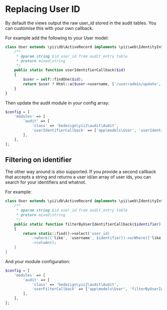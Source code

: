 # Replacing User ID

By default the views output the raw user_id stored in the audit tables.  You can customise this with your own callback.

For example add the following to your User model:

```php
class User extends \yii\db\ActiveRecord implements \yii\web\IdentityInterface
    /**
     * @param string $id user_id from audit_entry table
     * @return mixed|string
     */
    public static function userIdentifierCallback($id)
    {
        $user = self::findOne($id);
        return $user ? Html::a($user->username, ['/user/admin/update', 'id' => $user->id]) : $id;
    }
}
```

Then update the audit module in your config array:

```php
$config = [
    'modules' => [
        'audit' => [
            'class' => 'bedezign\yii2\audit\Audit',
            'userIdentifierCallback' => ['app\models\User', 'userIdentifierCallback'],
        ],
    ],
];
```

## Filtering on identifier

The other way around is also supported. If you provide a second callback that accepts a string and returns a user id/an array of user ids, you can search for your identifiers and whatnot.

For example:

```php
class User extends \yii\db\ActiveRecord implements \yii\web\IdentityInterface
    /**
     * @param string $id user_id from audit_entry table
     * @return mixed|string
     */
    public static function filterByUserIdentifierCallback($identifier)
    {
    	return static::find()->select('user_id)
    		->where(['like', 'username', $identifier])->orWhere(['like', 'email', $identifier])
    		->column();
    }
}
```

And your module configuration:

```php
$config = [
    'modules' => [
        'audit' => [
            'class' => 'bedezign\yii2\audit\Audit',
            'userFilterCallback' => ['app\models\User', 'filterByUserIdentifierCallback'],
        ],
    ],
];
```
